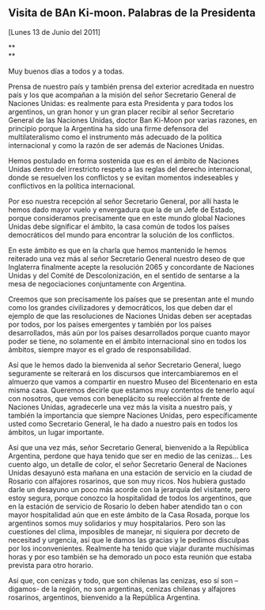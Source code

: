 Visita de BAn Ki-moon. Palabras de la Presidenta
------------------------------------------------

[Lunes 13 de Junio del 2011]

**\
**

Muy buenos días a todos y a todas.

Prensa de nuestro país y también prensa del exterior acreditada en
nuestro país y los que acompañan a la misión del señor Secretario
General de Naciones Unidas: es realmente para esta Presidenta y para
todos los argentinos, un gran honor y un gran placer recibir al señor
Secretario General de las Naciones Unidas, doctor Ban Ki-Moon por varias
razones, en principio porque la Argentina ha sido una firme defensora
del multilateralismo como el instrumento más adecuado de la política
internacional y como la razón de ser además de Naciones Unidas.

Hemos postulado en forma sostenida que es en el ámbito de Naciones
Unidas dentro del irrestricto respeto a las reglas del derecho
internacional, donde se resuelven los conflictos y se evitan momentos
indeseables y conflictivos en la política internacional.

Por eso nuestra recepción al señor Secretario General, por allí hasta le
hemos dado mayor vuelo y envergadura que la de un Jefe de Estado, porque
consideramos precisamente que en este mundo global Naciones Unidas debe
significar el ámbito, la casa común de todos los países democráticos del
mundo para encontrar la solución de los conflictos.

En este ámbito es que en la charla que hemos mantenido le hemos
reiterado una vez más al señor Secretario General nuestro deseo de que
Inglaterra finalmente acepte la resolución 2065 y concordante de
Naciones Unidas y del Comité de Descolonización, en el sentido de
sentarse a la mesa de negociaciones conjuntamente con Argentina.

Creemos que son precisamente los países que se presentan ante el mundo
como los grandes civilizadores y democráticos, los que deben dar el
ejemplo de que las resoluciones de Naciones Unidas deben ser aceptadas
por todos, por los países emergentes y también por los países
desarrollados, más aún por los países desarrollados porque cuanto mayor
poder se tiene, no solamente en el ámbito internacional sino en todos
los ámbitos, siempre mayor es el grado de responsabilidad.

Así que le hemos dado la bienvenida al señor Secretario General, luego
seguramente se reiterará en los discursos que intercambiaremos en el
almuerzo que vamos a compartir en nuestro Museo del Bicentenario en esta
misma casa. Queremos decirle que estamos muy contentos de tenerlo aquí
con nosotros, que vemos con beneplácito su reelección al frente de
Naciones Unidas, agradecerle una vez más la visita a nuestro país, y
también la importancia que siempre Naciones Unidas, pero específicamente
usted como Secretario General, le ha dado a nuestro país en todos los
ámbitos, un lugar importante.

Así que una vez más, señor Secretario General, bienvenido a la República
Argentina, perdone que haya tenido que ser en medio de las cenizas… Les
cuento algo, un detalle de color, el señor Secretario General de
Naciones Unidas desayunó esta mañana en una estación de servicio en la
ciudad de Rosario con alfajores rosarinos, que son muy ricos. Nos
hubiera gustado darle un desayuno un poco más acorde con la jerarquía
del visitante, pero estoy segura, porque conozco la hospitalidad de
todos los argentinos, que en la estación de servicio de Rosario lo deben
haber atendido tan o con mayor hospitalidad aún que en este ámbito de la
Casa Rosada, porque los argentinos somos muy solidarios y muy
hospitalarios. Pero son las cuestiones del clima, imposibles de manejar,
ni siquiera por decreto de necesitad y urgencia, así que le damos las
gracias y le pedimos disculpas por los inconvenientes. Realmente ha
tenido que viajar durante muchísimas horas y por eso también se ha
demorado un poco esta reunión que estaba prevista para otro horario.

Así que, con cenizas y todo, que son chilenas las cenizas, eso sí son
–digamos- de la región, no son argentinas, cenizas chilenas y alfajores
rosarinos, argentinos, bienvenido a la República Argentina.
